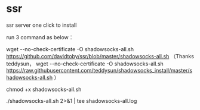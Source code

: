# ssr
ssr server one click to install



run 3 command as below：

wget --no-check-certificate -O shadowsocks-all.sh https://github.com/davidtoby/ssr/blob/master/shadowsocks-all.sh
（Thanks teddysun，
wget --no-check-certificate -O shadowsocks-all.sh https://raw.githubusercontent.com/teddysun/shadowsocks_install/master/shadowsocks-all.sh
）

chmod +x shadowsocks-all.sh


./shadowsocks-all.sh 2>&1 | tee shadowsocks-all.log

